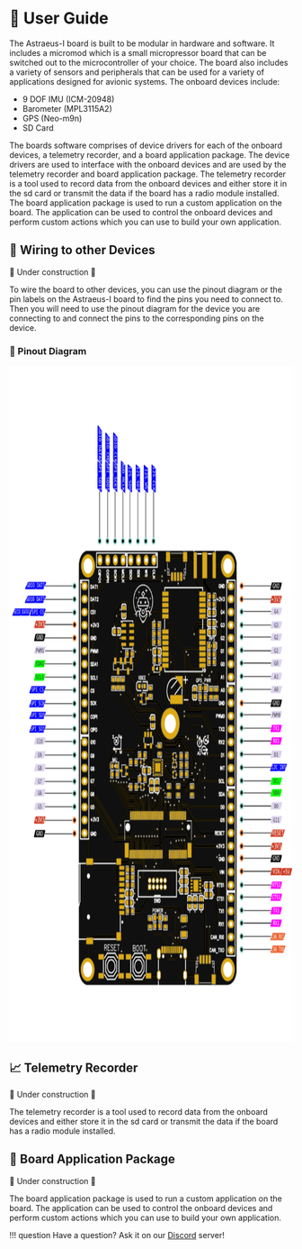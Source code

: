 # 📖 User Guide
The Astraeus-I board is built to be modular in hardware and software. It includes a micromod which is a small micropressor board that can be switched out to the microcontroller of your choice. The board also includes a variety of sensors and peripherals that can be used for a variety of applications designed for avionic systems. The onboard devices include:

- 9 DOF IMU (ICM-20948)
- Barometer (MPL3115A2)
- GPS (Neo-m9n)
- SD Card

The boards software comprises of device drivers for each of the onboard devices, a telemetry recorder, and a board application package. The device drivers are used to interface with the onboard devices and are used by the telemetry recorder and board application package. The telemetry recorder is a tool used to record data from the onboard devices and either store it in the sd card or transmit the data if the board has a radio module installed. The board application package is used to run a custom application on the board. The application can be used to control the onboard devices and perform custom actions which you can use to build your own application.

## 🔌 Wiring to other Devices
🚧 Under construction 🚧

To wire the board to other devices, you can use the pinout diagram or the pin labels on the Astraeus-I board to find the pins you need to connect to. Then you will need to use the pinout diagram for the device you are connecting to and connect the pins to the corresponding pins on the device.

### 📌 Pinout Diagram

<img src="../../assets/Astraeus_Pinout.svg" style="height: 1200px;">

## 📈 Telemetry Recorder
🚧 Under construction 🚧

The telemetry recorder is a tool used to record data from the onboard devices and either store it in the sd card or transmit the data if the board has a radio module installed.

## 🧩 Board Application Package
🚧 Under construction 🚧

The board application package is used to run a custom application on the board. The application can be used to control the onboard devices and perform custom actions which you can use to build your own application.

!!! question
    Have a question? Ask it on our [Discord](https://discord.gg/7H8FzkXEgZ) server!